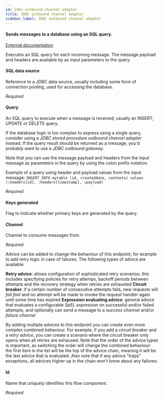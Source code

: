 ```yaml
---
id: jdbc-outbound-channel-adapter
title: JDBC outbound channel adapter
sidebar_label: JDBC outbound channel adapter
---
```

#### Sends messages to a database using an SQL query.
<a href="http://docs.spring.io/spring-integration/docs/2.2.x/reference/html/jdbc.html#jdbc-outbound-channel-adapter" target="_blank">External documentation</a>

Executes an SQL query for each incoming message. The message payload and headers are available by as input parameters to the query.

#### SQL data source
Reference to a JDBC data source, usually including some form of connection pooling, used for accessing the database.

<i>Required</i>

#### Query
An SQL query to execute when a message is received; usually an INSERT, UPDATE or DELETE query.

If the database logic is too complex to express using a single query, consider using a <i>JDBC stored procedure outbound channel adapter</i> instead. If the query result should be returned as a message, you'd probably want to use a <i>JDBC outbound gateway</i>.

Note that you can use the message payload and headers from the input message as parameters in the query by using the colon prefix notation.

Example of a query using header and payload values from the input message:
<code>INSERT INTO mytable (id, createddate, contents) values (:headers[id], :headers[timestamp], :payload)</code>

<i>Required</i>

#### Keys generated
Flag to indicate whether primary keys are generated by the query.

#### Channel
Channel to consume messages from.

<i>Required</i>


Advice can be added to change the behaviour of this endpoint, for example to add retry logic in case of failures. The following types of advice are available:

<b>Retry advice</b>: allows configuration of sophisticated retry scenarios; this includes specifying policies for retry attemps, backoff periods between attempts and the recovery strategy when retries are exhausted
<b>Circuit breaker</b>: if a certain number of consecutive attempts fails, new requests will <i>fail fast</i> and no attempt will be made to invoke the request handler again until some time has expired
<b>Expression evaluating advice</b>: general advice that evaluates a configurable <i>SpEL expression</i> on successful and/or failed attempts, and optionally can send a message to a <i>success channel</i> and/or <i>failure channel</i>

By adding multiple advices to this endpoint you can create even more complex combined behaviour. For example, if you add a <i>circuit breaker</i> and a <i>retry advice</i>, you can create a scenario where the circuit breaker only opens when all retries are exhaused. Note that the order of the advice types is important, as switching the order will change the combined behaviour: the first item in the list will be the top of the advice chain, meaning it will be the last advice that is evaluated. Also note that if any advice "traps" exceptions, all advices higher up in the chain won't know about any failures.

#### Id
Name that uniquely identifies this flow component.

<i>Required</i>

